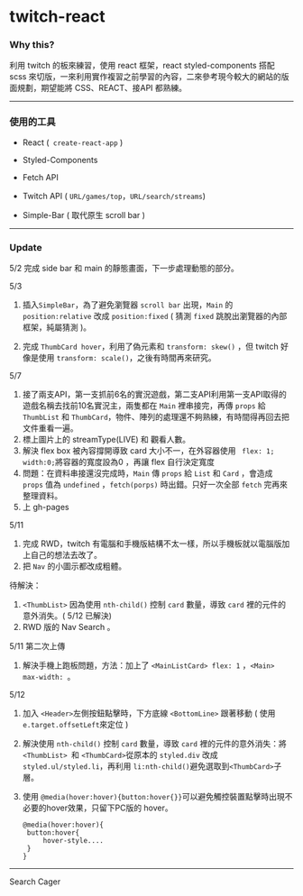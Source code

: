 # twitch-react



### Why this?

利用 twitch 的板來練習，使用 react 框架，react styled-components 搭配 scss 來切版，一來利用實作複習之前學習的內容，二來參考現今較大的網站的版面規劃，期望能將 CSS、REACT、接API 都熟練。

---------



### 使用的工具

- React (` create-react-app` )

- Styled-Components

- Fetch API
- Twitch API ( `URL/games/top`，`URL/search/streams`)
- Simple-Bar ( 取代原生 scroll bar )

------



### Update 

5/2 完成 side bar 和 main 的靜態畫面，下一步處理動態的部分。

5/3 

1. 插入`SimpleBar`，為了避免瀏覽器 `scroll bar` 出現，`Main` 的 `position:relative` 改成 `position:fixed` ( 猜測 `fixed` 跳脫出瀏覽器的內部框架，純屬猜測 )。  

2. 完成 `ThumbCard hover`，利用了偽元素和 `transform: skew()` ，但 twitch 好像是使用 `transform: scale()`，之後有時間再來研究。

5/7  

1. 接了兩支API，第一支抓前6名的實況遊戲，第二支API利用第一支API取得的遊戲名稱去找前10名實況主，兩隻都在 `Main` 裡串接完，再傳 `props` 給 `ThumbList` 和 `ThumbCard`，物件、陣列的處理還不夠熟練，有時間得再回去把文件重看一遍。 
2. 標上圖片上的 streamType(LIVE) 和 觀看人數。
3. 解決 flex box 被內容撐開導致 card 大小不一，在外容器使用 ` flex: 1; width:0;`將容器的寬度設為0 ，再讓 flex 自行決定寬度
4. 問題：在資料串接還沒完成時，`Main` 傳 `props` 給 `List` 和 `Card` ，會造成 `props` 值為 `undefined` ，`fetch(porps)` 時出錯。只好一次全部 `fetch` 完再來整理資料。
5. 上 gh-pages

5/11

1. 完成 RWD，twitch 有電腦和手機版結構不太一樣，所以手機板就以電腦版加上自己的想法去改了。
2. 把 `Nav` 的小圖示都改成粗體。

待解決：

1. `<ThumbList>` 因為使用 `nth-child()` 控制 `card` 數量，導致 `card` 裡的元件的意外消失。( 5/12 已解決)
2. RWD 版的 Nav Search 。

5/11 第二次上傳

1. 解決手機上跑板問題，方法：加上了 `<MainListCard> flex: 1` ，`<Main> max-width: `。

 5/12 

1. 加入 `<Header>`左側按鈕點擊時，下方底線 `<BottomLine>` 跟著移動 ( 使用`e.target.offsetLeft`來定位 ) 

2. 解決使用 `nth-child()` 控制 `card` 數量，導致 `card` 裡的元件的意外消失：將 `<ThumbList> `和 `<ThumbCard>`從原本的 `styled.div` 改成 `styled.ul/styled.li`，再利用 `li:nth-child()`避免選取到`<ThumbCard>`子層。

3. 使用 `@media(hover:hover){button:hover{}}`可以避免觸控裝置點擊時出現不必要的hover效果，只留下PC版的 hover。

   ```
   @media(hover:hover){
   	button:hover{
   		hover-style....
   	}
   }
   ```

   

------



Search Cager